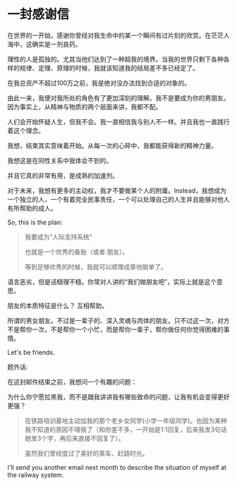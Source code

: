 # 一封感谢信

在世界的一开始，感谢你曾经对我生命中的某一个瞬间有过片刻的欣赏。在茫茫人海中，这确实是一剂良药。





理性的人是孤独的。尤其当他们达到了一种超我的境界。当我的世界只剩下各种各样的规律、定理、原理的时候，我就该知道我的结局差不多已经定了。

在我总资产不超过100万之前，我是绝对没办法找到合适的对象的。





由此一来，我便对我所处的角色有了更加深刻的理解。我不是要成为你的男朋友。因为事实上，从精神与物质的两个层面来讲，我都不配。

人们会开始怀疑人生，但我不会。我一直相信我与别人不一样。并且我也一直践行着这个理念。

我想，结束其实意味着开始。从每一次的心碎中，我都能获得新的精神力量。

我想这是在同性关系中我体会不到的。

并且它真的非常有用，是成熟的加速剂。





对于未来，我想有更多的主动权，我才不要做某个人的附庸。Instead，我想成为一个独立的人，一个有着完全民事责任，一个可以处理自己的人生并且能够对他人有所帮助的成人。







So, this is the plan:

> 我要成为“人际支持系统”
>
> 也就是一个优秀的备胎（或者 朋友）。
>
> 等到足够优秀的时候，我就可以顺理成章地脱单了。

语言恶劣，但是话糙理不糙。你常对人讲的“我们做朋友吧”，实际上就是这个意思。

朋友的本质特征是什么？ 互相帮助。

所谓的男女朋友。不过是一辈子的、深入灵魂与肉体的朋友。只不过这一次，对方不是帮你一次，不是帮你一个小忙，而是帮你一辈子，帮你做任何你觉得困难的事情。







Let's be friends.







题外话:

在这封邮件结束之前，我想问一个有趣的问题：

为什么你宁愿拉黑我，而不是跟我讲讲我有哪些致命的问题，让我有机会变得更好更强？

> 在铁路培训基地主动加我的那个老乡女同学\(小学一年级同学\)。也因为某种我不知道的原因不理我了（和你差不多，一开始是1:1回复，后来我发3句话她发3个字，再后来直接不回复了）。
>
> 虽然我们曾经度过了美好的乘车、赶路时光。







I'll send you another email next month to describe the situation of myself at the railway system.


